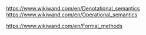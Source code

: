 

https://www.wikiwand.com/en/Denotational_semantics
https://www.wikiwand.com/en/Operational_semantics

https://www.wikiwand.com/en/Formal_methods